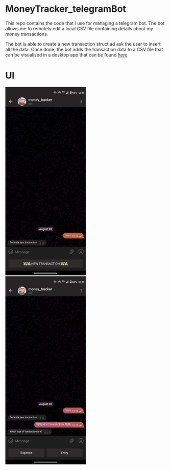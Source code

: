 # MoneyTracker_telegramBot
 This repo contains the code that I use for managing a telegram bot. The bot allows me to remotely edit a local CSV file containing details about my money transactions.

 The bot is able to create a new transaction struct ad ask the user to insert all the data. Once done, the bot adds the transaction data to a CSV file that can be visualized in a desktop app that can be found [here](https://github.com/AlessandroAvi/money_tracker_app)

 # UI

 <img src="https://github.com/AlessandroAvi/MoneyTracker_telegramBot/blob/main/screenshots/001.jpg" width=50% height=50%> <img src="https://github.com/AlessandroAvi/MoneyTracker_telegramBot/blob/main/screenshots/002.jpg" width=50% height=50%>

